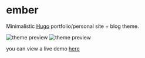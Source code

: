 # ember
Minimalistic [Hugo](https://gohugo.io/) portfolio/personal site + blog theme. 

![theme preview](https://i.imgur.com/uXJAvvR.png)
![theme preview](https://i.imgur.com/EFwOCVg.png)

you can view a live demo [here](https://sakun.co)
